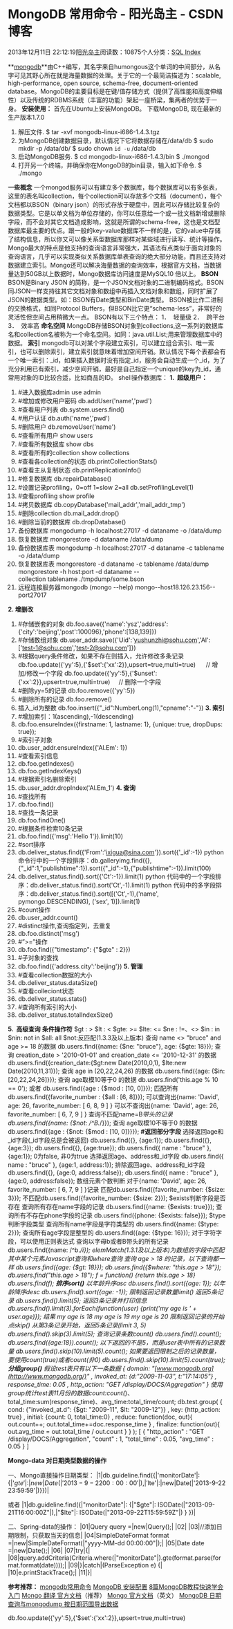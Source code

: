 
# MongoDB 常用命令 - 阳光岛主 - CSDN博客

2013年12月11日 22:12:19[阳光岛主](https://me.csdn.net/sunboy_2050)阅读数：10875个人分类：[SQL Index																](https://blog.csdn.net/sunboy_2050/article/category/581634)



**[mongodb](http://www.mongodb.org/)**由C++编写，其名字来自humongous这个单词的中间部分，从名字可见其野心所在就是海量数据的处理。关于它的一个最简洁描述为：scalable, high-performance, open source, schema-free, document-oriented database。MongoDB的主要目标是在键/值存储方式（提供了高性能和高度伸缩性）以及传统的RDBMS系统（丰富的功能）架起一座桥梁，集两者的优势于一身。
**安装使用：**
首先在Ubuntu上安装MongoDB。
下载MongoDB, 现在最新的生产版本1.7.0
1. 解压文件.
$ tar -xvf mongodb-linux-i686-1.4.3.tgz
2. 为MongoDB创建数据目录，默认情况下它将数据存储在/data/db
$ sudo mkdir -p /data/db/
$ sudo chown `id -u` /data/db
3. 启动MongoDB服务.
$ cd mongodb-linux-i686-1.4.3/bin
$ ./mongod
4. 打开另一个终端，并确保你在MongoDB的bin目录，输入如下命令.
$ ./mongo

**一些概念**
一个mongod服务可以有建立多个数据库，每个数据库可以有多张表，这里的表名叫collection，每个collection可以存放多个文档（document），每个文档都以BSON（binary json）的形式存放于硬盘中，因此可以存储比较复杂的数据类型。它是以单文档为单位存储的，你可以任意给一个或一批文档新增或删除字段，而不会对其它文档造成影响，这就是所谓的schema-free，这也是文档型数据库最主要的优点。跟一般的key-value数据库不一样的是，它的value中存储了结构信息，所以你又可以像关系型数据库那样对某些域进行读写、统计等操作。Mongo最大的特点是他支持的查询语言非常强大，其语法有点类似于面向对象的查询语言，几乎可以实现类似关系数据库单表查询的绝大部分功能，而且还支持对数据建立索引。Mongo还可以解决海量数据的查询效率，根据官方文档，当数据量达到50GB以上数据时，Mongo数据库访问速度是MySQL10 倍以上。
**BSON**
BSON是Binary JSON 的简称，是一个JSON文档对象的二进制编码格式。BSON同JSON一样支持往其它文档对象和数组中再插入文档对象和数组，同时扩展了JSON的数据类型。如：BSON有Date类型和BinDate类型。
BSON被比作二进制的交换格式，如同Protocol Buffers，但BSON比它更“schema-less”，非常好的灵活性但空间占用稍微大一点。
BSON有以下三个特点：
1．  轻量级
2．  跨平台
3．  效率高
**命名空间**
MongoDB存储BSON对象到collections,这一系列的数据库名和collection名被称为一个命名空间。如同：java.util.List;用来管理数据库中的数据。
**索引**
mongodb可以对某个字段建立索引，可以建立组合索引、唯一索引，也可以删除索引，建立索引就意味着增加空间开销。默认情况下每个表都会有一个唯一索引：_id，如果插入数据时没有指定_id，服务会自动生成一个_id，为了充分利用已有索引，减少空间开销，最好是自己指定一个unique的key为_id，通常用对象的ID比较合适，比如商品的ID。
shell操作数据库：
**1.  超级用户：**
1. \#进入数据库admin
use admin
2. \#增加或修改用户密码
db.addUser('name','pwd')
3. \#查看用户列表
db.system.users.find()
4. \#用户认证
db.auth('name','pwd')
5. \#删除用户
db.removeUser('name')
6. \#查看所有用户
show users
7. \#查看所有数据库
show dbs
8. \#查看所有的collection
show collections
9. \#查看各collection的状态
db.printCollectionStats()
10. \#查看主从复制状态
db.printReplicationInfo()
11. \#修复数据库
db.repairDatabase()
12. \#设置记录profiling，0=off 1=slow 2=all
db.setProfilingLevel(1)
13. \#查看profiling
show profile
14. \#拷贝数据库
db.copyDatabase('mail_addr','mail_addr_tmp')
15. \#删除collection
db.mail_addr.drop()
16. \#删除当前的数据库
db.dropDatabase()
17. 备份数据库
mongodump -h localhost:27017 -d dataname -o /data/dump
18. 恢复数据库
mongorestore -d dataname /data/dump
19. 备份数据库表
mongodump -h localhost:27017 -d dataname -c tablename -o /data/dump
20. 恢复数据库表
mongorestore -d dataname -c tablename /data/dump
mongorestore -h host:port -d dataname --collection tablename ./tmpdump/some.bson
21. 远程连接服务器mongodb (mongo --help)
mongo--host18.126.23.156--port27017

**2. 增删改**
1. \#存储嵌套的对象
db.foo.save({'name':'ysz','address':{'city':'beijing','post':100096},'phone':[138,139]})
2. \#存储数组对象
db.user_addr.save({'Uid':'yushunzhi@sohu.com','Al':['test-1@sohu.com','test-2@sohu.com']})
3. \#根据query条件修改，如果不存在则插入，允许修改多条记录
db.foo.update({'yy':5},{'$set':{'xx':2}},upsert=true,multi=true)      // 增加/修改一个字段
db.foo.update({'yy':5},{'$unset':{'xx':2}},upsert=true,multi=true)     // 删除一个字段
4. \#删除yy=5的记录
db.foo.remove({'yy':5})
5. \#删除所有的记录
db.foo.remove()
6. 插入_id为整数
db.foo.insert({"_id":NumberLong(1),"cpname":"-"})
**3. 索引**
1. \#增加索引：1(ascending),-1(descending)
2. db.foo.ensureIndex({firstname: 1, lastname: 1}, {unique: true, dropDups: true});
3. \#索引子对象
4. db.user_addr.ensureIndex({'Al.Em': 1})
5. \#查看索引信息
6. db.foo.getIndexes()
7. db.foo.getIndexKeys()
8. \#根据索引名删除索引
9. db.user_addr.dropIndex('Al.Em_1')
**4. 查询**
1. \#查找所有
2. db.foo.find()
3. \#查找一条记录
4. db.foo.findOne()
5. \#根据条件检索10条记录
6. db.foo.find({'msg':'Hello 1'}).limit(10)
7. \#sort排序
8. db.deliver_status.find({'From':'ixigua@sina.com'}).sort({'_id':-1})
python 命令行中的一个字段排序：db.galleryimg.find({},{"_id":1,"publishtime":1}).sort({"_id":-1},{"publishtime":-1}).limit(100)
9. db.deliver_status.find().sort({'Ct':-1}).limit(1)
python 代码中的一个字段排序：db.deliver_status.find().sort('Ct',-1).limit(1)
python 代码中的多字段排序：db.deliver_status.find().sort([('Ct',-1),('name', pymongo.DESCENDING), ('sex', 1)]).limit(1)
10. \#count操作
11. db.user_addr.count()
12. \#distinct操作,查询指定列，去重复
13. db.foo.distinct('msg')
14. \#”>=”操作
15. db.foo.find({"timestamp": {"$gte" : 2}})
16. \#子对象的查找
17. db.foo.find({'address.city':'beijing'})
**5. 管理**
1. \#查看collection数据的大小
2. db.deliver_status.dataSize()
3. \#查看colleciont状态
4. db.deliver_status.stats()
5. \#查询所有索引的大小
6. db.deliver_status.totalIndexSize()

**5.  高级查询**
**条件操作符**
$gt : >
$lt : <
$gte: >=
$lte: <=
$ne : !=、<>
$in : in
$nin: not in
$all: all
$not:反匹配(1.3.3及以上版本)
查询 name <> "bruce" and age >= 18 的数据
db.users.find({name: {$ne: "bruce"}, age: {$gte: 18}});
查询 creation_date > '2010-01-01' and creation_date <= '2010-12-31' 的数据
db.users.find({creation_date:{$gt:new Date(2010,0,1), $lte:new Date(2010,11,31)});
查询 age in (20,22,24,26) 的数据
db.users.find({age: {$in: [20,22,24,26]}});
查询 age取模10等于0 的数据
db.users.find('this.age % 10 == 0');
或者
db.users.find({age : {$mod : [10, 0]}});
匹配所有
db.users.find({favorite_number : {$all : [6, 8]}});
可以查询出{name: 'David', age: 26, favorite_number: [ 6, 8, 9 ] }
可以不查询出{name: 'David', age: 26, favorite_number: [ 6, 7, 9 ] }
查询不匹配name=B*带头的记录
db.users.find({name: {$not: /^B.*/}});
查询 age取模10不等于0 的数据
db.users.find({age : {$not: {$mod : [10, 0]}}});
**\#返回部分字段**
选择返回age和_id字段(_id字段总是会被返回)
db.users.find({}, {age:1});
db.users.find({}, {age:3});
db.users.find({}, {age:true});
db.users.find({ name : "bruce" }, {age:1});
0为false, 非0为true
选择返回age、address和_id字段
db.users.find({ name : "bruce" }, {age:1, address:1});
排除返回age、address和_id字段
db.users.find({}, {age:0, address:false});
db.users.find({ name : "bruce" }, {age:0, address:false});
数组元素个数判断
对于{name: 'David', age: 26, favorite_number: [ 6, 7, 9 ] }记录
匹配db.users.find({favorite_number: {$size: 3}});
不匹配db.users.find({favorite_number: {$size: 2}});
$exists判断字段是否存在
查询所有存在name字段的记录
db.users.find({name: {$exists: true}});
查询所有不存在phone字段的记录
db.users.find({phone: {$exists: false}});
$type判断字段类型
查询所有name字段是字符类型的
db.users.find({name: {$type: 2}});
查询所有age字段是整型的
db.users.find({age: {$type: 16}});
对于字符字段，可以使用正则表达式
查询以字母b或者B带头的所有记录
db.users.find({name: /^b.*/i});
$elemMatch(1.3.1及以上版本)
为数组的字段中匹配其中某个元素
Javascript查询和$where查询
查询 age > 18 的记录，以下查询都一样
db.users.find({age: {$gt: 18}});
db.users.find({$where: "this.age > 18"});
db.users.find("this.age > 18");
f = function() {return this.age > 18} db.users.find(f);
**排序sort()**
以年龄升序asc
db.users.find().sort({age: 1});
以年龄降序desc
db.users.find().sort({age: -1});
限制返回记录数量limit()
返回5条记录
db.users.find().limit(5);
返回3条记录并打印信息
db.users.find().limit(3).forEach(function(user) {print('my age is ' + user.age)});
结果
my age is 18
my age is 19
my age is 20
限制返回记录的开始点skip()
从第3条记录开始，返回5条记录(limit 3, 5)
db.users.find().skip(3).limit(5);
查询记录条数count()
db.users.find().count();
db.users.find({age:18}).count();
以下返回的不是5，而是user表中所有的记录数量
db.users.find().skip(10).limit(5).count();
如果要返回限制之后的记录数量，要使用count(true)或者count(非0)
db.users.find().skip(10).limit(5).count(true);
**分组group()**
假设test表只有以下一条数据
{ domain: "[www.mongodb.org](http://www.mongodb.org/)"
, invoked_at: {d:"2009-11-03", t:"17:14:05"}
, response_time: 0.05
, http_action: "GET /display/DOCS/Aggregation"
}
使用group统计test表11月份的数据count:count(*)、total_time:sum(response_time)、avg_time:total_time/count;
db.test.group(
{ cond: {"invoked_at.d": {$gt: "2009-11", $lt: "2009-12"}}
, key: {http_action: true}
, initial: {count: 0, total_time:0}
, reduce: function(doc, out){ out.count++; out.total_time+=doc.response_time }
, finalize: function(out){ out.avg_time = out.total_time / out.count }
} );
[
{
"http_action" : "GET /display/DOCS/Aggregation",
"count" : 1,
"total_time" : 0.05,
"avg_time" : 0.05
}
]

**Mongo-data 对日期类型数据的操作**

一、Mongo直接操作日期类型：
|1|db.guideline.find({|'monitorDate'|: {|'$gte'|:|new|Date(|'2013-9-22 00:00:00'|),|'$lte'|:|new|Date(|'2013-9-22 23:59:59'|)}})|


或者
|1|db.guideline.find({|"monitorDate"|: {|"$gte"|: ISODate(|"2013-09-21T16:00:00Z"|),|"$lte"|: ISODate(|"2013-09-22T15:59:59Z"|) } })|



二、Spring-data的操作：
|01|Query query =|new|Query();|
|02|
|03|//添加日期限制，只获取当天的信息|
|04|SimpleDateFormat format =|new|SimpleDateFormat(|"yyyy-MM-dd 00:00:00"|);|
|05|Date date =|new|Date();|
|06|
|07|try|{|
|08|query.addCriteria(Criteria.where(|"monitorDate"|).gte(format.parse(format.format(date))));|
|09|}|catch|(ParseException e) {|
|10|e.printStackTrace();|
|11|}|



**参考推荐：**
[mongodb常用命令](http://www.cnblogs.com/cxd4321/archive/2011/06/24/2089051.html)
[MongoDB 安装配置](http://blog.csdn.net/ithomer/article/details/8555545)
[8篇MongoDB教程快速学会入门](http://www.eduyo.com/database/nosql/p3.html)
[Mongo 翻译 官方文档](http://blog.csdn.net/tgipfv/article/category/1331918)（推荐）
[Mongo 官方文档](http://docs.mongodb.org/manual/)（英文）
[MongoDB 日期查询与mongodump 按日期范围导出数据](http://nosqldb.org/topic/512b3dc7cd0cc40a0a0605d3)


db.foo.update({'yy':5},{'$set':{'xx':2}},upsert=true,multi=true)

